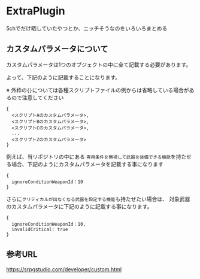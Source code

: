# ExtraPlugin
5chでだけ晒していたやつとか、ニッチそうなのをいろいろまとめる

## カスタムパラメータについて
カスタムパラメータは1つのオブジェクトの中に全て記載する必要があります。

よって、下記のように記載することになります。

※ 外枠の`{}`については各種スクリプトファイルの例からは省略している場合があるので注意してください
```
{
  <スクリプトAのカスタムパラメータ>,
  <スクリプトBのカスタムパラメータ>,
  <スクリプトCのカスタムパラメータ>,
  ...
  <スクリプトZのカスタムパラメータ>
}
```

例えば、当リポジトリの中にある
`専用条件を無視して武器を装備できる機能`を持たせる場合、下記のようにカスタムパラメータを記載する事になります
```
{
  ignoreConditionWeaponId：10
}
```
さらに`クリティカルが出なくなる武器を設定する機能`も持たせたい場合は、
対象武器のカスタムパラメータに下記のように記載する事になります。
```
{
  ignoreConditionWeaponId：10,
  invalidCritical: true
}
```


## 参考URL
https://srpgstudio.com/developer/custom.html

